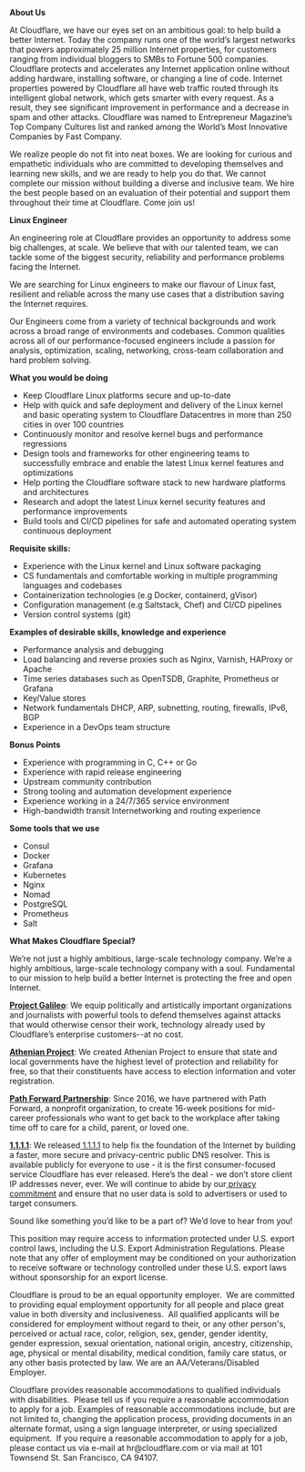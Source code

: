 <div class="content-intro">
	<div><strong>About Us</strong></div>
	<div>
		<p><span style="font-weight: 400;">At Cloudflare, we have our eyes set on an ambitious goal: to help build a better Internet. Today the company runs one of the world’s largest networks that powers approximately 25 million Internet properties, for customers ranging from individual bloggers to SMBs to Fortune 500 companies. Cloudflare protects and accelerates any Internet application online without adding hardware, installing software, or changing a line of code. Internet properties powered by Cloudflare all have web traffic routed through its intelligent global network, which gets smarter with every request. As a result, they see significant improvement in performance and a decrease in spam and other attacks. Cloudflare was named to Entrepreneur Magazine’s Top Company Cultures list and ranked among the World’s Most Innovative Companies by Fast Company.</span><span style="font-weight: 400;">&nbsp;</span></p>
		<p><span style="font-weight: 400;">We realize people do not fit into neat boxes. We are looking for curious and empathetic individuals who are committed to developing themselves and learning new skills, and we are ready to help you do that. We cannot complete our mission without building a diverse and inclusive team. We hire the best people based on an evaluation of their potential and support them throughout their time at Cloudflare. Come join us!&nbsp;</span></p>
	</div>
</div>
<p><strong>Linux Engineer</strong></p>
<p><span style="font-weight: 400;">An engineering role at Cloudflare provides an opportunity to address some big challenges, at scale. We believe that with our talented team, we can tackle some of the biggest security, reliability and performance problems facing the Internet.</span></p>
<p><span style="font-weight: 400;">We are searching for Linux engineers to make our flavour of Linux fast, resilient and reliable across the many use cases that a distribution saving the Internet requires.&nbsp;</span></p>
<p><span style="font-weight: 400;">Our Engineers come from a variety of technical backgrounds and work across a broad range of environments and codebases. Common qualities across all of our performance-focused engineers include a passion for analysis, optimization, scaling, networking, cross-team collaboration and hard problem solving.</span></p>
<p><strong>What you would be doing</strong></p>
<ul>
	<li style="font-weight: 400;"><span style="font-weight: 400;">Keep Cloudflare Linux platforms secure and up-to-date</span></li>
	<li style="font-weight: 400;"><span style="font-weight: 400;">Help with quick and safe deployment and delivery of the Linux kernel and basic operating system to Cloudflare Datacentres in more than 250 cities in over 100 countries</span></li>
	<li style="font-weight: 400;"><span style="font-weight: 400;">Continuously monitor and resolve kernel bugs and performance regressions</span></li>
	<li style="font-weight: 400;"><span style="font-weight: 400;">Design tools and frameworks for other engineering teams to successfully embrace and enable the latest Linux kernel features and optimizations</span></li>
	<li style="font-weight: 400;"><span style="font-weight: 400;">Help porting the Cloudflare software stack to new hardware platforms and architectures</span></li>
	<li style="font-weight: 400;"><span style="font-weight: 400;">Research and adopt the latest Linux kernel security features and performance improvements</span></li>
	<li style="font-weight: 400;"><span style="font-weight: 400;">Build tools and CI/CD pipelines for safe and automated operating system continuous deployment</span></li>
</ul>
<p><strong>Requisite skills:</strong></p>
<ul>
	<li style="font-weight: 400;"><span style="font-weight: 400;">Experience with the Linux kernel and Linux software packaging</span></li>
	<li style="font-weight: 400;"><span style="font-weight: 400;">CS fundamentals and comfortable working in multiple programming languages and codebases</span></li>
	<li style="font-weight: 400;">Containerization technologies (e.g Docker, containerd, gVisor)</li>
	<li style="font-weight: 400;">Configuration management (e.g Saltstack, Chef) and CI/CD pipelines</li>
	<li style="font-weight: 400;">Version control systems (git)</li>
</ul>
<p><strong>Examples of desirable skills, knowledge and experience</strong></p>
<ul>
	<li style="font-weight: 400;"><span style="font-weight: 400;">Performance analysis and debugging</span></li>
	<li style="font-weight: 400;"><span style="font-weight: 400;">Load balancing and reverse proxies such as Nginx, Varnish, HAProxy or Apache</span></li>
	<li style="font-weight: 400;"><span style="font-weight: 400;">Time series databases such as OpenTSDB, Graphite, Prometheus or Grafana</span></li>
	<li style="font-weight: 400;"><span style="font-weight: 400;">Key/Value stores</span></li>
	<li style="font-weight: 400;"><span style="font-weight: 400;">Network fundamentals DHCP, ARP, subnetting, routing, firewalls, IPv6, BGP</span></li>
	<li style="font-weight: 400;"><span style="font-weight: 400;">Experience in a DevOps team structure</span></li>
</ul>
<p><strong>Bonus Points</strong></p>
<ul>
	<li style="font-weight: 400;"><span style="font-weight: 400;">Experience with programming in C, C++ or Go</span></li>
	<li style="font-weight: 400;"><span style="font-weight: 400;">Experience with rapid release engineering</span></li>
	<li style="font-weight: 400;"><span style="font-weight: 400;">Upstream community contribution</span></li>
	<li style="font-weight: 400;"><span style="font-weight: 400;">Strong tooling and automation development experience</span></li>
	<li style="font-weight: 400;"><span style="font-weight: 400;">Experience working in a 24/7/365 service environment</span></li>
	<li style="font-weight: 400;"><span style="font-weight: 400;">High-bandwidth transit Internetworking and routing experience</span></li>
</ul>
<p><strong>Some tools that we use</strong></p>
<ul>
	<li style="font-weight: 400;"><span style="font-weight: 400;">Consul</span></li>
	<li style="font-weight: 400;"><span style="font-weight: 400;">Docker</span></li>
	<li style="font-weight: 400;"><span style="font-weight: 400;">Grafana</span></li>
	<li style="font-weight: 400;"><span style="font-weight: 400;">Kubernetes</span></li>
	<li style="font-weight: 400;"><span style="font-weight: 400;">Nginx</span></li>
	<li style="font-weight: 400;"><span style="font-weight: 400;">Nomad</span></li>
	<li style="font-weight: 400;"><span style="font-weight: 400;">PostgreSQL</span></li>
	<li style="font-weight: 400;"><span style="font-weight: 400;">Prometheus</span></li>
	<li style="font-weight: 400;"><span style="font-weight: 400;">Salt</span></li>
</ul>
<div class="content-conclusion">
	<p><strong>What Makes Cloudflare Special?</strong></p>
	<p><span style="font-weight: 400;">We’re not just a highly ambitious, large-scale technology company. We’re a highly ambitious, large-scale technology company with a soul. Fundamental to our mission to help build a better Internet is protecting the free and open Internet.</span></p>
	<p><a href="https://blog.cloudflare.com/protecting-free-expression-online/"><strong>Project Galileo</strong></a><span style="font-weight: 400;">: We equip politically and artistically important organizations and journalists with powerful tools to defend themselves against attacks that would otherwise censor their work, technology already used by Cloudflare’s enterprise customers--at no cost.</span></p>
	<p><strong><a href="https://www.cloudflare.com/athenian/">Athenian Project</a></strong><span style="font-weight: 400;">: We created Athenian Project to ensure that state and local governments have the highest level of protection and reliability for free, so that their constituents have access to election information and voter registration.</span></p>
	<p><a href="https://blog.cloudflare.com/tag/path-forward/"><strong>Path Forward Partnership</strong></a><span style="font-weight: 400;">: Since 2016, we have partnered with Path Forward, a nonprofit organization, to create 16-week positions for mid-career professionals who want to get back to the workplace after taking time off to care for a child, parent, or loved one.</span></p>
	<p><a href="https://1.1.1.1/"><strong>1.1.1.1</strong></a><span style="font-weight: 400;">: We released</span><a href="https://1.1.1.1/"> <span style="font-weight: 400;">1.1.1.1</span></a><span style="font-weight: 400;"> to help fix the foundation of the Internet by building a faster, more secure and privacy-centric public DNS resolver. This is available publicly for everyone to use - it is the first consumer-focused service Cloudflare has ever released. Here’s the deal - we don’t store client IP addresses never, ever. We will continue to abide by our</span><a href="https://developers.cloudflare.com/1.1.1.1/privacy/public-dns-resolver"> privacy commitment</a><span style="font-weight: 400;"> and ensure that no user data is sold to advertisers or used to target consumers.</span></p>
	<p><span style="font-weight: 400;">Sound like something you’d like to be a part of? We’d love to hear from you!</span></p>
	<p><span style="font-weight: 400;">This position may require access to information protected under U.S. export control laws, including the U.S. Export Administration Regulations. Please note that any offer of employment may be conditioned on your authorization to receive software or technology controlled under these U.S. export laws without sponsorship for an export license.</span></p>
	<p><span style="font-weight: 400;">Cloudflare is proud to be an equal opportunity employer. &nbsp;We are committed to providing equal employment opportunity for all people and place great value in both diversity and inclusiveness. &nbsp;All qualified applicants will be considered for employment without regard to their, or any other person's, perceived or actual</span> <span style="font-weight: 400;">race, color, religion, sex, gender, gender identity, gender expression, sexual orientation, national origin, ancestry, citizenship, age, physical or mental disability, medical condition, family care status, or any other basis protected by law. </span><span style="font-weight: 400;">We are an AA/Veterans/Disabled Employer.</span></p>
	<p><span style="font-weight: 400;">Cloudflare provides reasonable accommodations to qualified individuals with disabilities. &nbsp;Please tell us if you require a reasonable accommodation to apply for a job. Examples of reasonable accommodations include, but are not limited to, changing the application process, providing documents in an alternate format, using a sign language interpreter, or using specialized equipment. &nbsp;If you require a reasonable accommodation to apply for a job, please contact us via e-mail at </span><span style="font-weight: 400;">hr@cloudflare.com</span><span style="font-weight: 400;"> or via mail at 101 Townsend St. San Francisco, CA 94107.</span></p>
</div>
